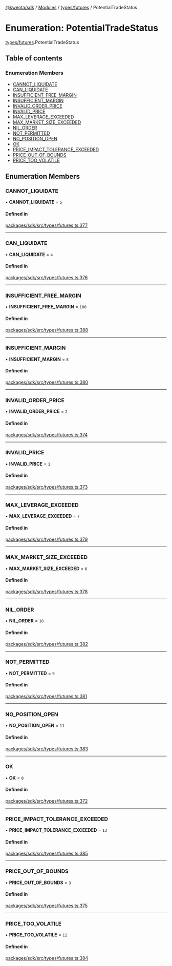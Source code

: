 [@kwenta/sdk](../README.md) / [Modules](../modules.md) / [types/futures](../modules/types_futures.md) / PotentialTradeStatus

# Enumeration: PotentialTradeStatus

[types/futures](../modules/types_futures.md).PotentialTradeStatus

## Table of contents

### Enumeration Members

- [CANNOT\_LIQUIDATE](types_futures.PotentialTradeStatus.md#cannot_liquidate)
- [CAN\_LIQUIDATE](types_futures.PotentialTradeStatus.md#can_liquidate)
- [INSUFFICIENT\_FREE\_MARGIN](types_futures.PotentialTradeStatus.md#insufficient_free_margin)
- [INSUFFICIENT\_MARGIN](types_futures.PotentialTradeStatus.md#insufficient_margin)
- [INVALID\_ORDER\_PRICE](types_futures.PotentialTradeStatus.md#invalid_order_price)
- [INVALID\_PRICE](types_futures.PotentialTradeStatus.md#invalid_price)
- [MAX\_LEVERAGE\_EXCEEDED](types_futures.PotentialTradeStatus.md#max_leverage_exceeded)
- [MAX\_MARKET\_SIZE\_EXCEEDED](types_futures.PotentialTradeStatus.md#max_market_size_exceeded)
- [NIL\_ORDER](types_futures.PotentialTradeStatus.md#nil_order)
- [NOT\_PERMITTED](types_futures.PotentialTradeStatus.md#not_permitted)
- [NO\_POSITION\_OPEN](types_futures.PotentialTradeStatus.md#no_position_open)
- [OK](types_futures.PotentialTradeStatus.md#ok)
- [PRICE\_IMPACT\_TOLERANCE\_EXCEEDED](types_futures.PotentialTradeStatus.md#price_impact_tolerance_exceeded)
- [PRICE\_OUT\_OF\_BOUNDS](types_futures.PotentialTradeStatus.md#price_out_of_bounds)
- [PRICE\_TOO\_VOLATILE](types_futures.PotentialTradeStatus.md#price_too_volatile)

## Enumeration Members

### CANNOT\_LIQUIDATE

• **CANNOT\_LIQUIDATE** = ``5``

#### Defined in

[packages/sdk/src/types/futures.ts:377](https://github.com/Kwenta/kwenta/blob/935f91508/packages/sdk/src/types/futures.ts#L377)

___

### CAN\_LIQUIDATE

• **CAN\_LIQUIDATE** = ``4``

#### Defined in

[packages/sdk/src/types/futures.ts:376](https://github.com/Kwenta/kwenta/blob/935f91508/packages/sdk/src/types/futures.ts#L376)

___

### INSUFFICIENT\_FREE\_MARGIN

• **INSUFFICIENT\_FREE\_MARGIN** = ``100``

#### Defined in

[packages/sdk/src/types/futures.ts:388](https://github.com/Kwenta/kwenta/blob/935f91508/packages/sdk/src/types/futures.ts#L388)

___

### INSUFFICIENT\_MARGIN

• **INSUFFICIENT\_MARGIN** = ``8``

#### Defined in

[packages/sdk/src/types/futures.ts:380](https://github.com/Kwenta/kwenta/blob/935f91508/packages/sdk/src/types/futures.ts#L380)

___

### INVALID\_ORDER\_PRICE

• **INVALID\_ORDER\_PRICE** = ``2``

#### Defined in

[packages/sdk/src/types/futures.ts:374](https://github.com/Kwenta/kwenta/blob/935f91508/packages/sdk/src/types/futures.ts#L374)

___

### INVALID\_PRICE

• **INVALID\_PRICE** = ``1``

#### Defined in

[packages/sdk/src/types/futures.ts:373](https://github.com/Kwenta/kwenta/blob/935f91508/packages/sdk/src/types/futures.ts#L373)

___

### MAX\_LEVERAGE\_EXCEEDED

• **MAX\_LEVERAGE\_EXCEEDED** = ``7``

#### Defined in

[packages/sdk/src/types/futures.ts:379](https://github.com/Kwenta/kwenta/blob/935f91508/packages/sdk/src/types/futures.ts#L379)

___

### MAX\_MARKET\_SIZE\_EXCEEDED

• **MAX\_MARKET\_SIZE\_EXCEEDED** = ``6``

#### Defined in

[packages/sdk/src/types/futures.ts:378](https://github.com/Kwenta/kwenta/blob/935f91508/packages/sdk/src/types/futures.ts#L378)

___

### NIL\_ORDER

• **NIL\_ORDER** = ``10``

#### Defined in

[packages/sdk/src/types/futures.ts:382](https://github.com/Kwenta/kwenta/blob/935f91508/packages/sdk/src/types/futures.ts#L382)

___

### NOT\_PERMITTED

• **NOT\_PERMITTED** = ``9``

#### Defined in

[packages/sdk/src/types/futures.ts:381](https://github.com/Kwenta/kwenta/blob/935f91508/packages/sdk/src/types/futures.ts#L381)

___

### NO\_POSITION\_OPEN

• **NO\_POSITION\_OPEN** = ``11``

#### Defined in

[packages/sdk/src/types/futures.ts:383](https://github.com/Kwenta/kwenta/blob/935f91508/packages/sdk/src/types/futures.ts#L383)

___

### OK

• **OK** = ``0``

#### Defined in

[packages/sdk/src/types/futures.ts:372](https://github.com/Kwenta/kwenta/blob/935f91508/packages/sdk/src/types/futures.ts#L372)

___

### PRICE\_IMPACT\_TOLERANCE\_EXCEEDED

• **PRICE\_IMPACT\_TOLERANCE\_EXCEEDED** = ``13``

#### Defined in

[packages/sdk/src/types/futures.ts:385](https://github.com/Kwenta/kwenta/blob/935f91508/packages/sdk/src/types/futures.ts#L385)

___

### PRICE\_OUT\_OF\_BOUNDS

• **PRICE\_OUT\_OF\_BOUNDS** = ``3``

#### Defined in

[packages/sdk/src/types/futures.ts:375](https://github.com/Kwenta/kwenta/blob/935f91508/packages/sdk/src/types/futures.ts#L375)

___

### PRICE\_TOO\_VOLATILE

• **PRICE\_TOO\_VOLATILE** = ``12``

#### Defined in

[packages/sdk/src/types/futures.ts:384](https://github.com/Kwenta/kwenta/blob/935f91508/packages/sdk/src/types/futures.ts#L384)
